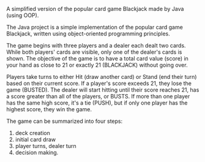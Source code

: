 A simplified version of the popular card game Blackjack made by Java (using OOP).


The Java project is a simple implementation of the popular card game Blackjack, written using object-oriented programming principles.

The game begins with three players and a dealer each dealt two cards. While both players' cards are visible, only one of the dealer's cards is shown. The objective of the game is to have a total card value (score) in your hand as close to 21 or exactly 21 (BLACKJACK) without going over. 

Players take turns to either Hit (draw another card) or Stand (end their turn) based on their current score. 
If a player's score exceeds 21, they lose the game (BUSTED).
The dealer will start hitting until their score reaches 21, has a score greater than all of the players, or BUSTS. 
If more than one player has the same high score, it's a tie (PUSH), but if only one player has the highest score, they win the game. 

The game can be summarized into four steps: 
1. deck creation
2. initial card draw
3. player turns, dealer turn
4. decision making.
